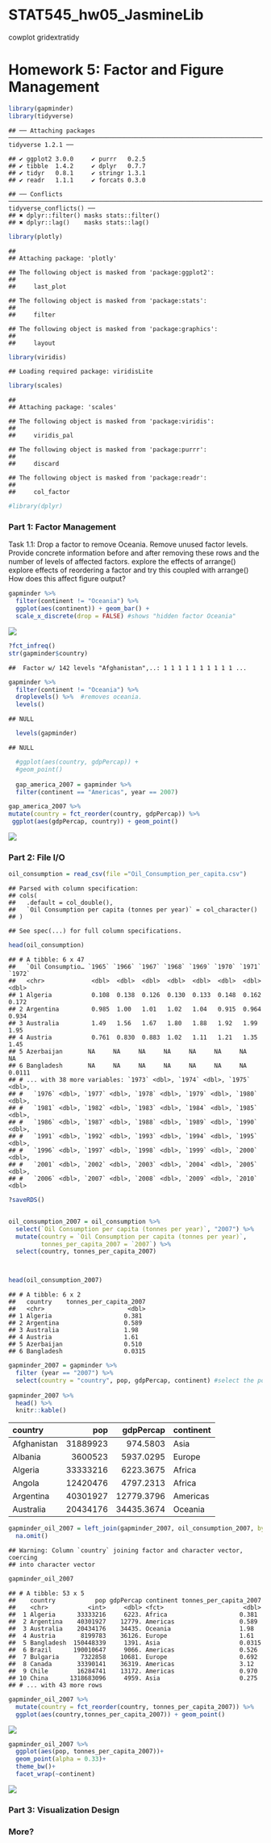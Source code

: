 STAT545\_hw05\_JasmineLib
================

cowplot gridextratidy

Homework 5: Factor and Figure Management
========================================

``` r
library(gapminder)
library(tidyverse)
```

    ## ── Attaching packages ───────────────────────────────────────────────────────────────────────────────────────────────── tidyverse 1.2.1 ──

    ## ✔ ggplot2 3.0.0     ✔ purrr   0.2.5
    ## ✔ tibble  1.4.2     ✔ dplyr   0.7.7
    ## ✔ tidyr   0.8.1     ✔ stringr 1.3.1
    ## ✔ readr   1.1.1     ✔ forcats 0.3.0

    ## ── Conflicts ──────────────────────────────────────────────────────────────────────────────────────────────────── tidyverse_conflicts() ──
    ## ✖ dplyr::filter() masks stats::filter()
    ## ✖ dplyr::lag()    masks stats::lag()

``` r
library(plotly)
```

    ## 
    ## Attaching package: 'plotly'

    ## The following object is masked from 'package:ggplot2':
    ## 
    ##     last_plot

    ## The following object is masked from 'package:stats':
    ## 
    ##     filter

    ## The following object is masked from 'package:graphics':
    ## 
    ##     layout

``` r
library(viridis)
```

    ## Loading required package: viridisLite

``` r
library(scales)
```

    ## 
    ## Attaching package: 'scales'

    ## The following object is masked from 'package:viridis':
    ## 
    ##     viridis_pal

    ## The following object is masked from 'package:purrr':
    ## 
    ##     discard

    ## The following object is masked from 'package:readr':
    ## 
    ##     col_factor

``` r
#library(dplyr)
```

### Part 1: Factor Management

Task 1.1: Drop a factor to remove Oceania. Remove unused factor levels. Provide concrete information before and after removing these rows and the number of levels of affected factors. explore the effects of arrange() explore effects of reordering a factor and try this coupled with arrange() How does this affect figure output?

``` r
gapminder %>% 
  filter(continent != "Oceania") %>% 
  ggplot(aes(continent)) + geom_bar() + 
  scale_x_discrete(drop = FALSE) #shows "hidden factor Oceania"
```

![](STAT545_hw05_JasmineLib_files/figure-markdown_github/unnamed-chunk-2-1.png)

``` r
?fct_infreq()
str(gapminder$country)
```

    ##  Factor w/ 142 levels "Afghanistan",..: 1 1 1 1 1 1 1 1 1 1 ...

``` r
gapminder %>% 
  filter(continent != "Oceania") %>% 
  droplevels() %>%  #removes oceania.
  levels()
```

    ## NULL

``` r
  levels(gapminder)
```

    ## NULL

``` r
  #ggplot(aes(country, gdpPercap)) +
  #geom_point() 
  
  gap_america_2007 = gapminder %>% 
  filter(continent == "Americas", year == 2007)

gap_america_2007 %>% 
mutate(country = fct_reorder(country, gdpPercap)) %>%
 ggplot(aes(gdpPercap, country)) + geom_point()
```

![](STAT545_hw05_JasmineLib_files/figure-markdown_github/unnamed-chunk-2-2.png)

### Part 2: File I/O

``` r
oil_consumption = read_csv(file ="Oil_Consumption_per_capita.csv")
```

    ## Parsed with column specification:
    ## cols(
    ##   .default = col_double(),
    ##   `Oil Consumption per capita (tonnes per year)` = col_character()
    ## )

    ## See spec(...) for full column specifications.

``` r
head(oil_consumption)
```

    ## # A tibble: 6 x 47
    ##   `Oil Consumptio… `1965` `1966` `1967` `1968` `1969` `1970` `1971`  `1972`
    ##   <chr>             <dbl>  <dbl>  <dbl>  <dbl>  <dbl>  <dbl>  <dbl>   <dbl>
    ## 1 Algeria           0.108  0.138  0.126  0.130  0.133  0.148  0.162  0.172 
    ## 2 Argentina         0.985  1.00   1.01   1.02   1.04   0.915  0.964  0.934 
    ## 3 Australia         1.49   1.56   1.67   1.80   1.88   1.92   1.99   1.95  
    ## 4 Austria           0.761  0.830  0.883  1.02   1.11   1.21   1.35   1.45  
    ## 5 Azerbaijan       NA     NA     NA     NA     NA     NA     NA     NA     
    ## 6 Bangladesh       NA     NA     NA     NA     NA     NA     NA      0.0111
    ## # ... with 38 more variables: `1973` <dbl>, `1974` <dbl>, `1975` <dbl>,
    ## #   `1976` <dbl>, `1977` <dbl>, `1978` <dbl>, `1979` <dbl>, `1980` <dbl>,
    ## #   `1981` <dbl>, `1982` <dbl>, `1983` <dbl>, `1984` <dbl>, `1985` <dbl>,
    ## #   `1986` <dbl>, `1987` <dbl>, `1988` <dbl>, `1989` <dbl>, `1990` <dbl>,
    ## #   `1991` <dbl>, `1992` <dbl>, `1993` <dbl>, `1994` <dbl>, `1995` <dbl>,
    ## #   `1996` <dbl>, `1997` <dbl>, `1998` <dbl>, `1999` <dbl>, `2000` <dbl>,
    ## #   `2001` <dbl>, `2002` <dbl>, `2003` <dbl>, `2004` <dbl>, `2005` <dbl>,
    ## #   `2006` <dbl>, `2007` <dbl>, `2008` <dbl>, `2009` <dbl>, `2010` <dbl>

``` r
?saveRDS()


oil_consumption_2007 = oil_consumption %>% 
  select(`Oil Consumption per capita (tonnes per year)`, "2007") %>% 
  mutate(country = `Oil Consumption per capita (tonnes per year)`, 
         tonnes_per_capita_2007 = `2007`) %>% 
  select(country, tonnes_per_capita_2007)



head(oil_consumption_2007)
```

    ## # A tibble: 6 x 2
    ##   country    tonnes_per_capita_2007
    ##   <chr>                       <dbl>
    ## 1 Algeria                    0.381 
    ## 2 Argentina                  0.589 
    ## 3 Australia                  1.98  
    ## 4 Austria                    1.61  
    ## 5 Azerbaijan                 0.510 
    ## 6 Bangladesh                 0.0315

``` r
gapminder_2007 = gapminder %>% 
  filter (year == "2007") %>% 
  select(country = "country", pop, gdpPercap, continent) #select the population and gdpPercap data for the year 2007. 
  
gapminder_2007 %>% 
  head() %>% 
  knitr::kable()
```

| country     |       pop|   gdpPercap| continent |
|:------------|---------:|-----------:|:----------|
| Afghanistan |  31889923|    974.5803| Asia      |
| Albania     |   3600523|   5937.0295| Europe    |
| Algeria     |  33333216|   6223.3675| Africa    |
| Angola      |  12420476|   4797.2313| Africa    |
| Argentina   |  40301927|  12779.3796| Americas  |
| Australia   |  20434176|  34435.3674| Oceania   |

``` r
gapminder_oil_2007 = left_join(gapminder_2007, oil_consumption_2007, by= "country") %>% 
  na.omit() 
```

    ## Warning: Column `country` joining factor and character vector, coercing
    ## into character vector

``` r
gapminder_oil_2007
```

    ## # A tibble: 53 x 5
    ##    country           pop gdpPercap continent tonnes_per_capita_2007
    ##    <chr>           <int>     <dbl> <fct>                      <dbl>
    ##  1 Algeria      33333216     6223. Africa                    0.381 
    ##  2 Argentina    40301927    12779. Americas                  0.589 
    ##  3 Australia    20434176    34435. Oceania                   1.98  
    ##  4 Austria       8199783    36126. Europe                    1.61  
    ##  5 Bangladesh  150448339     1391. Asia                      0.0315
    ##  6 Brazil      190010647     9066. Americas                  0.526 
    ##  7 Bulgaria      7322858    10681. Europe                    0.692 
    ##  8 Canada       33390141    36319. Americas                  3.12  
    ##  9 Chile        16284741    13172. Americas                  0.970 
    ## 10 China      1318683096     4959. Asia                      0.275 
    ## # ... with 43 more rows

``` r
gapminder_oil_2007 %>% 
  mutate(country = fct_reorder(country, tonnes_per_capita_2007)) %>% 
  ggplot(aes(country,tonnes_per_capita_2007)) + geom_point()
```

![](STAT545_hw05_JasmineLib_files/figure-markdown_github/unnamed-chunk-5-1.png)

``` r
gapminder_oil_2007 %>% 
  ggplot(aes(pop, tonnes_per_capita_2007))+
  geom_point(alpha = 0.33)+
  theme_bw()+
  facet_wrap(~continent)
```

![](STAT545_hw05_JasmineLib_files/figure-markdown_github/unnamed-chunk-5-2.png)

### Part 3: Visualization Design

### More?
